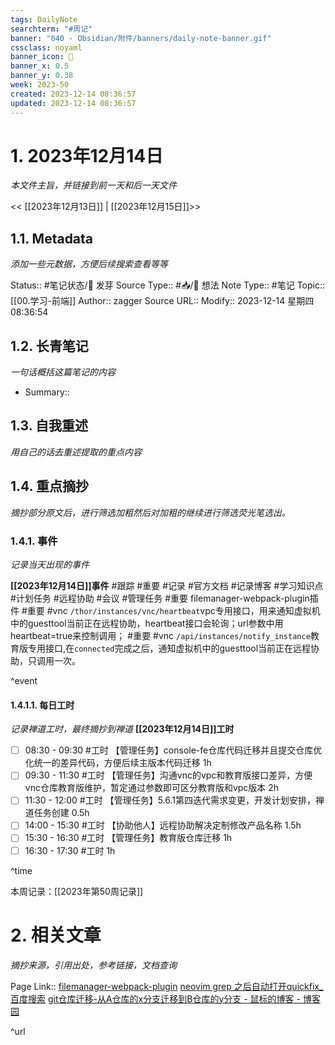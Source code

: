 ```yaml
---
tags: DailyNote
searchterm: "#周记"
banner: "040 - Obsidian/附件/banners/daily-note-banner.gif"
cssclass: noyaml
banner_icon: 💌
banner_x: 0.5
banner_y: 0.38
week: 2023-50
created: 2023-12-14 08:36:57
updated: 2023-12-14 08:36:57
---
```


# 1. 2023年12月14日

_本文件主旨，并链接到前一天和后一天文件_

<< [[2023年12月13日]] | [[2023年12月15日]]>>

## 1.1. Metadata

_添加一些元数据，方便后续搜索查看等等_

Status:: #笔记状态/🌱 发芽
Source Type:: #📥/💭 想法 
Note Type:: #笔记
Topic:: [[00.学习-前端]]
Author:: zagger
Source URL::
Modify:: 2023-12-14 星期四 08:36:54

## 1.2. 长青笔记

_一句话概括这篇笔记的内容_

- Summary::

## 1.3. 自我重述

_用自己的话去重述提取的重点内容_

## 1.4. 重点摘抄

_摘抄部分原文后，进行筛选加粗然后对加粗的继续进行筛选荧光笔选出。_

### 1.4.1. 事件

_记录当天出现的事件_

**[[2023年12月14日]]事件** 
#跟踪 #重要 #记录 #官方文档 #记录博客 #学习知识点 #计划任务 #远程协助 #会议 #管理任务
#重要 filemanager-webpack-plugin插件
#重要 #vnc `/thor/instances/vnc/heartbeat`vpc专用接口，用来通知虚拟机中的guesttool当前正在远程协助，heartbeat接口会轮询；url参数中用heartbeat=true来控制调用；
#重要 #vnc `/api/instances/notify_instance`教育版专用接口,在`connected`完成之后，通知虚拟机中的guesttool当前正在远程协助，只调用一次。

^event

#### 1.4.1.1. 每日工时

_记录禅道工时，最终摘抄到禅道_
**[[2023年12月14日]]工时**
- [ ] 08:30 - 09:30 #工时 【管理任务】console-fe仓库代码迁移并且提交仓库优化统一的差异代码，方便后续主版本代码迁移  1h
- [ ] 09:30 - 11:30 #工时 【管理任务】沟通vnc的vpc和教育版接口差异，方便vnc仓库教育版维护，暂定通过参数即可区分教育版和vpc版本 2h
- [ ] 11:30 - 12:00 #工时 【管理任务】5.6.1第四迭代需求变更，开发计划安排，禅道任务创建 0.5h
- [ ] 14:00 - 15:30 #工时 【协助他人】远程协助解决定制修改产品名称 1.5h
- [ ] 15:30 - 16:30 #工时 【管理任务】教育版仓库迁移 1h
- [ ] 16:30 - 17:30 #工时  1h

^time

本周记录：[[2023年第50周记录]]

# 2. 相关文章

_摘抄来源，引用出处，参考链接，文档查询_

Page Link::
[filemanager-webpack-plugin](https://github.com/gregnb/filemanager-webpack-plugin)
[neovim grep 之后自动打开quickfix\_百度搜索](https://www.baidu.com/s?ie=utf-8&f=8&rsv_bp=1&rsv_idx=2&ch=&tn=baiduhome_pg&bar=&wd=neovim+grep+%E4%B9%8B%E5%90%8E%E8%87%AA%E5%8A%A8%E6%89%93%E5%BC%80quickfix&rsv_spt=1&oq=%25E5%2588%25A0%25E9%2599%25A4%25E5%2585%2589%25E6%25A0%2587%25E5%2590%258E%25E7%259A%2584%25E5%25AD%2597%25E7%25AC%25A6%25E6%258C%2589%25E4%25BB%2580%25E4%25B9%2588%25E9%2594%25AE&rsv_pq=b51134af0027bab5&rsv_t=8a68lZY5YfYYb3CvaeQYa51TLgEfu25JMbNr7zjXZurUrrdXBpxwt1xvfgH7VMB%2BZaxI&rqlang=cn&rsv_enter=1&rsv_btype=t&rsv_dl=tb&inputT=211024)
[git仓库迁移-从A仓库的x分支迁移到B仓库的y分支 - 鼠标的博客 - 博客园](https://www.cnblogs.com/yb38156/p/17800724.html)

^url
